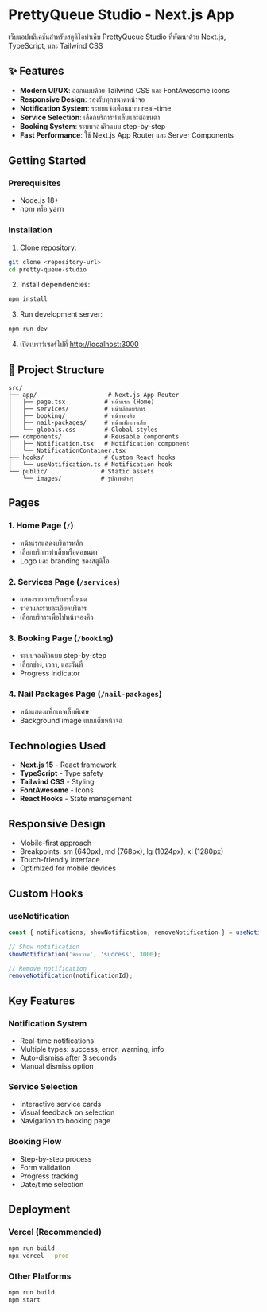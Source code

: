 # PrettyQueue Studio - Next.js App

เว็บแอปพลิเคชันสำหรับสตูดิโอทำเล็บ PrettyQueue Studio ที่พัฒนาด้วย Next.js, TypeScript, และ Tailwind CSS

## ✨ Features

-  **Modern UI/UX**: ออกแบบด้วย Tailwind CSS และ FontAwesome icons
-  **Responsive Design**: รองรับทุกขนาดหน้าจอ
-  **Notification System**: ระบบแจ้งเตือนแบบ real-time
-  **Service Selection**: เลือกบริการทำเล็บและต่อขนตา
-  **Booking System**: ระบบจองคิวแบบ step-by-step
-  **Fast Performance**: ใช้ Next.js App Router และ Server Components

##  Getting Started

### Prerequisites

- Node.js 18+ 
- npm หรือ yarn

### Installation

1. Clone repository:
```bash
git clone <repository-url>
cd pretty-queue-studio
```

2. Install dependencies:
```bash
npm install
```

3. Run development server:
```bash
npm run dev
```

4. เปิดเบราว์เซอร์ไปที่ [http://localhost:3000](http://localhost:3000)

## 📁 Project Structure

```
src/
├── app/                    # Next.js App Router
│   ├── page.tsx           # หน้าแรก (Home)
│   ├── services/          # หน้าเลือกบริการ
│   ├── booking/           # หน้าจองคิว
│   ├── nail-packages/     # หน้าแพ็กเกจเล็บ
│   └── globals.css        # Global styles
├── components/            # Reusable components
│   ├── Notification.tsx   # Notification component
│   └── NotificationContainer.tsx
├── hooks/                 # Custom React hooks
│   └── useNotification.ts # Notification hook
└── public/               # Static assets
    └── images/           # รูปภาพต่างๆ
```

##  Pages

### 1. Home Page (`/`)
- หน้าแรกแสดงบริการหลัก
- เลือกบริการทำเล็บหรือต่อขนตา
- Logo และ branding ของสตูดิโอ

### 2. Services Page (`/services`)
- แสดงรายการบริการทั้งหมด
- ราคาและรายละเอียดบริการ
- เลือกบริการเพื่อไปหน้าจองคิว

### 3. Booking Page (`/booking`)
- ระบบจองคิวแบบ step-by-step
- เลือกช่าง, เวลา, และวันที่
- Progress indicator

### 4. Nail Packages Page (`/nail-packages`)
- หน้าแสดงแพ็กเกจเล็บพิเศษ
- Background image แบบเต็มหน้าจอ

##  Technologies Used

- **Next.js 15** - React framework
- **TypeScript** - Type safety
- **Tailwind CSS** - Styling
- **FontAwesome** - Icons
- **React Hooks** - State management

##  Responsive Design

- Mobile-first approach
- Breakpoints: sm (640px), md (768px), lg (1024px), xl (1280px)
- Touch-friendly interface
- Optimized for mobile devices

##  Custom Hooks

### useNotification
```typescript
const { notifications, showNotification, removeNotification } = useNotification();

// Show notification
showNotification('ข้อความ', 'success', 3000);

// Remove notification
removeNotification(notificationId);
```

##  Key Features

### Notification System
- Real-time notifications
- Multiple types: success, error, warning, info
- Auto-dismiss after 3 seconds
- Manual dismiss option

### Service Selection
- Interactive service cards
- Visual feedback on selection
- Navigation to booking page

### Booking Flow
- Step-by-step process
- Form validation
- Progress tracking
- Date/time selection

##  Deployment

### Vercel (Recommended)
```bash
npm run build
npx vercel --prod
```

### Other Platforms
```bash
npm run build
npm start
```
